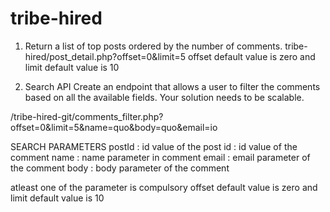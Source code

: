 # tribe-hired
1. Return a list of top posts ordered by the number of comments. 
 tribe-hired/post_detail.php?offset=0&limit=5
 offset default value is zero and limit default value is 10

2. Search API Create an endpoint that allows a user to filter the comments based on all the available fields. Your solution needs to be scalable.

/tribe-hired-git/comments_filter.php?offset=0&limit=5&name=quo&body=quo&email=io

SEARCH PARAMETERS
postId : id value of the post
id : id value of the comment
name : name parameter in comment
email : email parameter of the comment 
body : body parameter of the comment

atleast one of the parameter is compulsory
offset default value is zero and limit default value is 10
